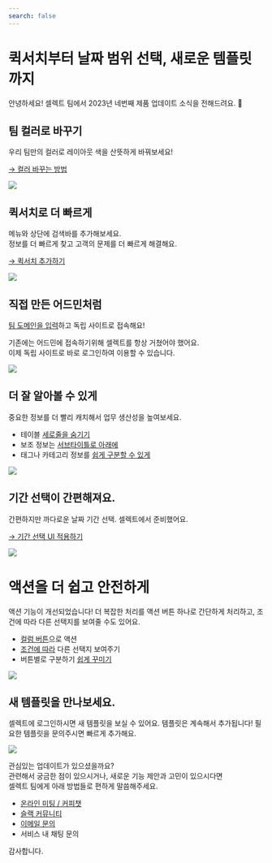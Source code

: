 ```yaml
---
search: false
---
```


# 퀵서치부터 날짜 범위 선택, 새로운 템플릿까지

안녕하세요! 셀렉트 팀에서 2023년 네번째 제품 업데이트 소식을 전해드려요. 🎉

## 팀 컬러로 바꾸기

우리 팀만의 컬러로 레이아웃 색을 산뜻하게 바꿔보세요!

[→ 컬러 바꾸는 방법](https://docs.selectfromuser.com/docs/yaml-reference#layout)

![](https://imagedelivery.net/MHVC-FGTDyxApYeHyF29Tw/f2ac0393-b2c7-45c1-a6da-b5aa5ed9f800/docs)

## 퀵서치로 더 빠르게

메뉴와 상단에 검색바를 추가해보세요.  
정보를 더 빠르게 찾고 고객의 문제를 더 빠르게 해결해요.

[→ 퀵서치 추가하기](https://docs.selectfromuser.com/docs/yaml-reference#menustype-search)

![](https://imagedelivery.net/MHVC-FGTDyxApYeHyF29Tw/1e070387-3313-4199-9207-f53a55ba9400/docs)

## 직접 만든 어드민처럼

[팀 도메인을 입력](https://docs.selectfromuser.com/docs/%ED%8C%80-%EC%84%A4%EC%A0%95#%ED%8C%80-%EB%8F%84%EB%A9%94%EC%9D%B8-%EC%A3%BC%EC%86%8C)하고 독립 사이트로 접속해요!

기존에는 어드민에 접속하기위해 셀렉트를 항상 거쳤어야 했어요.  
이제 독립 사이트로 바로 로그인하여 이용할 수 있습니다.

![](https://imagedelivery.net/MHVC-FGTDyxApYeHyF29Tw/1db4c33a-00e6-42f3-027f-a783c8b93900/docs)

## 더 잘 알아볼 수 있게

중요한 정보를 더 빨리 캐치해서 업무 생산성을 높여보세요.

- 테이블 [세로줄을 숨기기](https://docs.selectfromuser.com/docs/yaml-reference#blockstableoptions)
- 보조 정보는 [서브타이틀로 아래에](https://docs.selectfromuser.com/docs/yaml-reference#columnssubtitle)
- 태그나 카테고리 정보를 [쉽게 구분할 수 있게](https://docs.selectfromuser.com/docs/yaml-reference#formatfn-splitcomma)

![](https://imagedelivery.net/MHVC-FGTDyxApYeHyF29Tw/6d724b0b-d781-42ed-c682-600a322aaf00/docs)

## 기간 선택이 간편해져요.

간편하지만 까다로운 날짜 기간 선택. 셀렉트에서 준비했어요.

[→ 기간 선택 UI 적용하기](https://docs.selectfromuser.com/docs/yaml-reference#range-true)

![](https://imagedelivery.net/MHVC-FGTDyxApYeHyF29Tw/6bc2f828-0024-4faf-0d97-c545a4205d00/docs)

# 액션을 더 쉽고 안전하게

액션 기능이 개선되었습니다! 더 복잡한 처리를 액션 버튼 하나로 간단하게 처리하고, 조건에 따라 다른 선택지를 보여줄 수도 있어요.

- [컬럼 버튼](https://docs.selectfromuser.com/docs/yaml-reference#buttonsopenaction)으로 액션
- [조건에 따라](https://docs.selectfromuser.com/docs/yaml-reference#showactiongroup) 다른 선택지 보여주기
- 버튼별로 구분하기 [쉽게 꾸미기](https://docs.selectfromuser.com/docs/yaml-reference#actionsbuttontype)

![](https://imagedelivery.net/MHVC-FGTDyxApYeHyF29Tw/402cdde7-3b17-4aeb-4f83-2a5c76bef400/docs)

## 새 템플릿을 만나보세요.

셀렉트에 로그인하시면 새 템플릿을 보실 수 있어요. 템플릿은 계속해서 추가됩니다! 필요한 템플릿을 문의주시면 빠르게 추가해요.

![](https://imagedelivery.net/MHVC-FGTDyxApYeHyF29Tw/a3452cb3-2918-45c2-ea7c-79b902e72100/docs)

관심있는 업데이트가 있으셨을까요?  
관련해서 궁금한 점이 있으시거나, 새로운 기능 제안과 고민이 있으시다면  
셀렉트 팀에게 아래 방법들로 편하게 말씀해주세요.

- [온라인 미팅 / 커피챗](https://whattime.co.kr/selecthq)
- [슬랙 커뮤니티](https://join.slack.com/t/selectcommunity/shared_invite/zt-161fvp0bn-SjJykcvL9ply0CQzUXrL9A)
- [이메일 문의](support@selectfromuser.com)
- 서비스 내 채팅 문의

감사합니다.